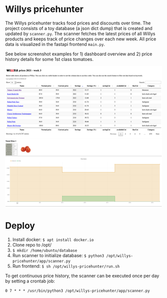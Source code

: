 # Willys pricehunter

The Willys pricehunter tracks food prices and discounts over time. The project consists of a toy database (a json dict dump) that is created and updated by `scanner.py`. The scanner fetches the latest prices of all Willys products and keeps track of price changes over each new week. All price data is visualized in the fastapi frontend `main.py`. 

See below screenshot examples for 1) dashboard overview and 2) price history details for some 1st class tomatoes.

![Alt text](/images/dashboard.png?raw=true "Dashboard overview")
![Alt text](/images/price_history.png?raw=true "Price history")


# Deploy

1. Install docker: `$ apt install docker.io`
2. Clone repo to /opt/
3. `$ mkdir /home/ubuntu/database`
4. Run scanner to initialize database: `$ python3 /opt/willys-pricehunter/app/scanner.py`
5. Run frontend: `$ sh /opt/willys-pricehunter/run.sh`

To get continuous price history, the scanner can be executed once per day by setting a crontab job:

```
0 7 * * * /usr/bin/python3 /opt/willys-pricehunter/app/scanner.py
```
